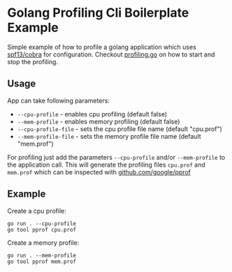 # Golang Profiling Cli Boilerplate Example

Simple example of how to profile a golang application which uses [spf13/cobra](github.com/spf13/cobra) for configuration.
Checkout [profiling.go](/profiling/cli/profiling.go) on how to start and stop the profiling.

## Usage
App can take following parameters:
- `--cpu-profile` - enables cpu profiling (default false)
- `--mem-profile` - enables memory profiling (default false)
- `--cpu-profile-file` - sets the cpu profile file name (default "cpu.prof")
- `--mem-profile-file` - sets the memory profile file name (default "mem.prof")

For profiling just add the parameters `--cpu-profile` and/or `--mem-profile` to the application call.
This will generate the profiling files `cpu.prof` and `mem.prof` which can be inspected with [github.com/google/pprof](https://github.com/google/pprof)

## Example

Create a cpu profile:
```shell
go run . --cpu-profile
go tool pprof cpu.prof
```

Create a memory profile:
```shell
go run . --mem-profile
go tool pprof mem.prof
```
